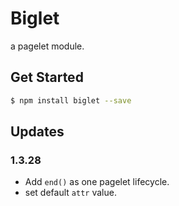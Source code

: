 # Biglet

a pagelet module.

## Get Started

``` bash
$ npm install biglet --save
```


## Updates

### 1.3.28

+ Add `end()` as one pagelet lifecycle.
+ set default `attr`  value.

